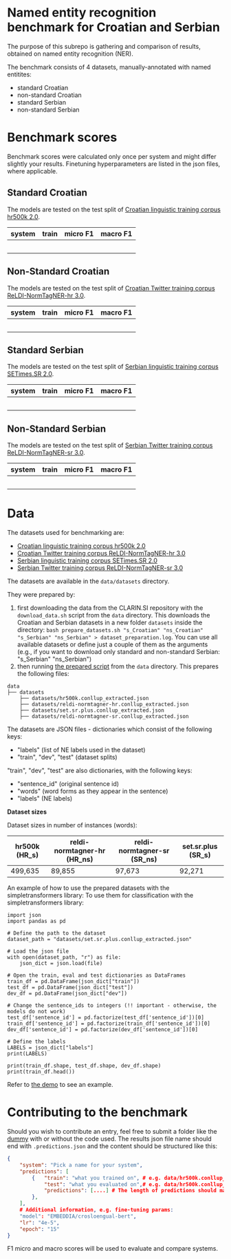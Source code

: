 # Named entity recognition benchmark for Croatian and Serbian

The purpose of this subrepo is gathering and comparison of results, obtained on named entity recognition (NER).

The benchmark consists of 4 datasets, manually-annotated with named entitites:
 - standard Croatian
 - non-standard Croatian
 - standard Serbian
 - non-standard Serbian

# Benchmark scores

Benchmark scores were calculated only once per system and might differ slightly your results. Finetuning hyperparameters are listed in the json files, where applicable.

## Standard Croatian

The models are tested on the test split of [Croatian linguistic training corpus hr500k 2.0](http://hdl.handle.net/11356/1792).

| system | train | micro F1 | macro F1 |
|---|---|---|---|
|  |  |  |  |
|  |  |  |  |
|  |  |  |  |
|  |  |  |  |
|  |  |  |  |

## Non-Standard Croatian

The models are tested on the test split of [Croatian Twitter training corpus ReLDI-NormTagNER-hr 3.0](http://hdl.handle.net/11356/1793).

| system | train | micro F1 | macro F1 |
|---|---|---|---|
|  |  |  |  |
|  |  |  |  |
|  |  |  |  |
|  |  |  |  |
|  |  |  |  |

## Standard Serbian

The models are tested on the test split of [Serbian linguistic training corpus SETimes.SR 2.0](http://hdl.handle.net/11356/1843).

| system | train | micro F1 | macro F1 |
|---|---|---|---|
|  |  |  |  |
|  |  |  |  |
|  |  |  |  |
|  |  |  |  |
|  |  |  |  |

## Non-Standard Serbian

The models are tested on the test split of [Serbian Twitter training corpus ReLDI-NormTagNER-sr 3.0](http://hdl.handle.net/11356/1794).

| system | train | micro F1 | macro F1 |
|---|---|---|---|
|  |  |  |  |
|  |  |  |  |
|  |  |  |  |
|  |  |  |  |
|  |  |  |  |

# Data

The datasets used for benchmarking are:
- [Croatian linguistic training corpus hr500k 2.0](http://hdl.handle.net/11356/1792)
- [Croatian Twitter training corpus ReLDI-NormTagNER-hr 3.0](http://hdl.handle.net/11356/1793)
- [Serbian linguistic training corpus SETimes.SR 2.0](http://hdl.handle.net/11356/1843)
- [Serbian Twitter training corpus ReLDI-NormTagNER-sr 3.0](http://hdl.handle.net/11356/1794)

The datasets are available in the `data/datasets` directory.

They were prepared by:
1. first downloading the data from the CLARIN.SI repository with the `download_data.sh` script from the `data` directory. This downloads the Croatian and Serbian datasets in a new folder `datasets` inside the directory: ```bash prepare_datasets.sh "s_Croatian" "ns_Croatian" "s_Serbian" "ns_Serbian" > dataset_preparation.log```. You can use all available datasets or define just a couple of them as the arguments (e.g., if you want to download only standard and non-standard Serbian: "s_Serbian" "ns_Serbian")
2. then running [the prepared script](data/dataloader.py) from the `data` directory. This prepares the following files:

```
data
├── datasets
    ├── datasets/hr500k.conllup_extracted.json
    ├── datasets/reldi-normtagner-hr.conllup_extracted.json
    ├── datasets/set.sr.plus.conllup_extracted.json
    ├── datasets/reldi-normtagner-sr.conllup_extracted.json
```

The datasets are JSON files - dictionaries which consist of the following keys:
 - "labels" (list of NE labels used in the dataset)
 - "train", "dev", "test" (dataset splits)

"train", "dev", "test" are also dictionaries, with the following keys:
 - "sentence_id" (original sentence id)
 - "words" (word forms as they appear in the sentence)
 - "labels" (NE labels)


**Dataset sizes**

Dataset sizes in number of instances (words):

| hr500k (HR_s) | reldi-normtagner-hr (HR_ns) | reldi-normtagner-sr (SR_ns) | set.sr.plus (SR_s) |
|---------------|-----------------------------|-----------------------------|--------------------|
| 499,635       | 89,855                      | 97,673                      | 92,271             |


An example of how to use the prepared datasets with the simpletransformers library:
To use them for classification with the simpletransformers library:

```
import json
import pandas as pd

# Define the path to the dataset
dataset_path = "datasets/set.sr.plus.conllup_extracted.json"

# Load the json file
with open(dataset_path, "r") as file:
    json_dict = json.load(file)

# Open the train, eval and test dictionaries as DataFrames
train_df = pd.DataFrame(json_dict["train"])
test_df = pd.DataFrame(json_dict["test"])
dev_df = pd.DataFrame(json_dict["dev"])

# Change the sentence_ids to integers (!! important - otherwise, the models do not work)
test_df['sentence_id'] = pd.factorize(test_df['sentence_id'])[0]
train_df['sentence_id'] = pd.factorize(train_df['sentence_id'])[0]
dev_df['sentence_id'] = pd.factorize(dev_df['sentence_id'])[0]

# Define the labels
LABELS = json_dict["labels"]
print(LABELS)

print(train_df.shape, test_df.shape, dev_df.shape)
print(train_df.head())

```

Refer to [the demo](systems/dummy/dummy.py) to see an example.

# Contributing to the benchmark

Should you wish to contribute an entry, feel free to submit a folder like the [dummy](systems/dummy) with or without the code used. The results json file name should end with `.predictions.json` and the content should be structured like this:

```json
{
    "system": "Pick a name for your system",
    "predictions": [
        {   "train": "what you trained on", # e.g. data/hr500k.conllup_extracted.json-train
            "test": "what you evaluated on",# e.g. data/hr500k.conllup_extracted.json-test
            "predictions": [....] # The length of predictions should match the length of test data
        },
    ],
    # Additional information, e.g. fine-tuning params:
    "model": "EMBEDDIA/crosloengual-bert",
    "lr": "4e-5",
    "epoch": "15"
}
```
F1 micro and macro scores will be used to evaluate and compare systems.

